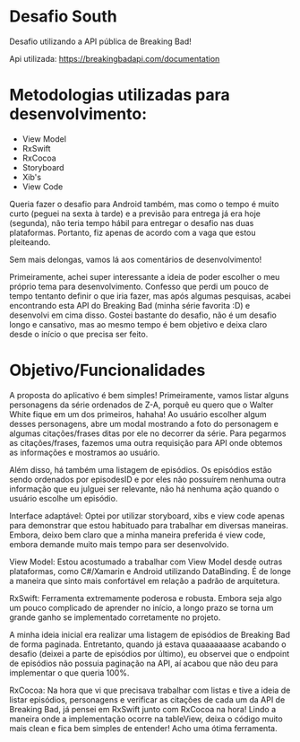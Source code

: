 # Desafio South
 Desafio utilizando a API pública de Breaking Bad!

Api utilizada: https://breakingbadapi.com/documentation

# Metodologias utilizadas para desenvolvimento:
- View Model
- RxSwift
- RxCocoa
- Storyboard
- Xib's
- View Code

Queria fazer o desafio para Android também, mas como o tempo é muito curto (peguei na sexta à tarde) e a previsão para entrega já era hoje (segunda), não teria tempo hábil para entregar o desafio nas duas plataformas. Portanto, fiz apenas de acordo com a vaga que estou pleiteando.

Sem mais delongas, vamos lá aos comentários de desenvolvimento!

Primeiramente, achei super interessante a ideia de poder escolher o meu próprio tema para desenvolvimento. Confesso que perdi um pouco de tempo tentanto definir o que iria fazer, mas após algumas pesquisas, acabei encontrando esta API do Breaking Bad (minha série favorita :D) e desenvolvi em cima disso. Gostei bastante do desafio, não é um desafio longo e cansativo, mas ao mesmo tempo é bem objetivo e deixa claro desde o início o que precisa ser feito.



# Objetivo/Funcionalidades 

A proposta do aplicativo é bem simples! Primeiramente, vamos listar alguns personagens da série ordenados de Z-A, porquê eu quero que o Walter White fique em um dos primeiros, hahaha! Ao usuário escolher algum desses personagens, abre um modal mostrando a foto do personagem e algumas citações/frases ditas por ele no decorrer da série. 
Para pegarmos as citações/frases, fazemos uma outra requisição para API onde obtemos as informações e mostramos ao usuário.

Além disso, há também uma listagem de episódios. Os episódios estão sendo ordenados por episodesID e por eles não possuírem nenhuma outra informação que eu julguei ser relevante, não há nenhuma ação quando o usuário escolhe um episódio.


Interface adaptável: Optei por utilizar storyboard, xibs e view code apenas para demonstrar que estou habituado para trabalhar em diversas maneiras. Embora, deixo bem claro que a minha maneira preferida é view code, embora demande muito mais tempo para ser desenvolvido.

View Model: Estou acostumado a trabalhar com View Model desde outras plataformas, como C#/Xamarin e Android utilizando DataBinding. É de longe a maneira que sinto mais confortável em relação a padrão de arquitetura.

RxSwift: Ferramenta extremamente poderosa e robusta. Embora seja algo um pouco complicado de aprender no início, a longo prazo se torna um grande ganho se implementado corretamente no projeto. 

A minha ideia inicial era realizar uma listagem de episódios de Breaking Bad de forma paginada. Entretanto, quando já estava quaaaaaaase acabando o desafio (deixei a parte de episódios por último), eu observei que o endpoint de episódios não possuia paginação na API, aí acabou que não deu para implementar o que queria 100%. 


RxCocoa: Na hora que vi que precisava trabalhar com listas e tive a ideia de listar episódios, personagens e verificar as citações de cada um da API de Breaking Bad, já pensei em RxSwift junto com RxCocoa na hora! Lindo a maneira onde a implementação ocorre na tableView, deixa o código muito mais clean e fica bem simples de entender! Acho uma ótima ferramenta.


